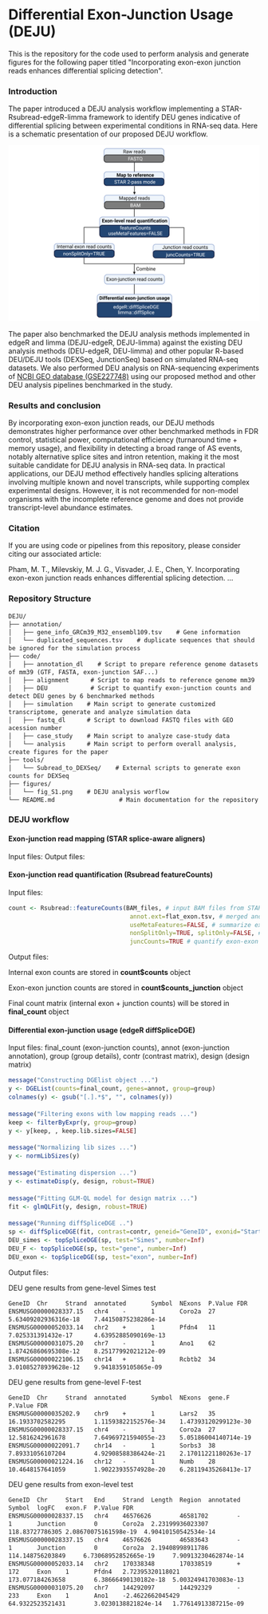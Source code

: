 # Differential Exon-Junction Usage (DEJU)

This is the repository for the code used to perform analysis and generate figures for the following paper titled "Incorporating exon-exon junction reads enhances differential splicing detection". 

### Introduction

The paper introduced a DEJU analysis workflow implementing a STAR-Rsubread-edgeR-limma framework to identify DEU genes indicative of differential splicing between experimental conditions in RNA-seq data. Here is a schematic presentation of our proposed DEJU workflow.

![DEJU_workflow](figures/fig_1.png)

The paper also benchmarked the DEJU analysis methods implemented in edgeR and limma (DEJU-edgeR, DEJU-limma) against the existing DEU analysis methods (DEU-edgeR, DEU-limma) and other popular R-based DEU/DEJU tools (DEXSeq, JunctionSeq) based on simulated RNA-seq datasets. We also performed DEU analysis on RNA-sequencing experiments of [NCBI GEO database (GSE227748)](https://www.ncbi.nlm.nih.gov/geo/query/acc.cgi?acc=GSE227748) using our proposed method and other DEU analysis pipelines benchmarked in the study.

### Results and conclusion

By incorporating exon-exon junction reads, our DEJU methods demonstrates higher performance over other benchmarked methods in FDR control, statistical power, computational efficiency (turnaround time + memory usage), and flexibility in detecting a broad range of AS events, notably alternative splice sites and intron retention, making it the most suitable candidate for DEJU analysis in RNA-seq data.
In practical applications, our DEJU method effectively handles splicing alterations involving multiple known and novel transcripts, while supporting complex experimental designs. However, it is not recommended for non-model organisms with the incomplete reference genome and does not provide transcript-level abundance estimates.

### Citation

If you are using code or pipelines from this repository, please consider citing our associated article:

Pham, M. T., Milevskiy, M. J. G., Visvader, J. E., Chen, Y. Incorporating exon-exon junction reads enhances differential splicing detection. ...

### Repository Structure

```plaintext
DEJU/
├── annotation/
│   ├── gene_info_GRCm39_M32_ensembl109.tsv    # Gene information
│   └── duplicated_sequences.tsv    # duplicate sequences that should be ignored for the simulation process
├── code/
│   ├── annotation_dl    # Script to prepare reference genome datasets of mm39 (GTF, FASTA, exon-junction SAF...) 
│   ├── alignment      # Script to map reads to reference genome mm39
│   ├── DEU            # Script to quantify exon-junction counts and detect DEU genes by 6 benchmarked methods
│   ├── simulation    # Main script to generate customized transcriptome, generate and analyze simulation data
│   ├── fastq_dl      # Script to download FASTQ files with GEO acession number
│   ├── case_study    # Main script to analyze case-study data
│   └── analysis      # Main script to perform overall analysis, create figures for the paper
├── tools/
│   └── Subread_to_DEXSeq/    # External scripts to generate exon counts for DEXSeq
├── figures/
│   └── fig_S1.png    # DEJU analysis worflow
└── README.md                  # Main documentation for the repository
```

### DEJU workflow

#### Exon-junction read mapping (STAR splice-aware aligners)

Input files:
Output files:

#### Exon-junction read quantification (Rsubread featureCounts)

Input files:

```r
count <- Rsubread::featureCounts(BAM_files, # input BAM files from STAR aligner
                                  annot.ext=flat_exon.tsv, # merged and flattened exon annotation
                                  useMetaFeatures=FALSE, # summarize exon-level reads
                                  nonSplitOnly=TRUE, splitOnly=FALSE, # quantify internal exon reads
                                  juncCounts=TRUE # quantify exon-exon junction reads)
```

Output files:

Internal exon counts are stored in **count$counts** object

Exon-exon junction counts are stored in **count$counts_junction** object

Final count matrix (internal exon + junction counts) will be stored in **final_count** object

#### Differential exon-junction usage (edgeR diffSpliceDGE)

Input files: final_count (exon-junction counts), annot (exon-junction annotation), group (group details), contr (contrast matrix), design (design matrix)

```r
message("Constructing DGElist object ...")  
y <- DGEList(counts=final_count, genes=annot, group=group)
colnames(y) <- gsub("[.].*$", "", colnames(y))

message("Filtering exons with low mapping reads ...")
keep <- filterByExpr(y, group=group)
y <- y[keep, , keep.lib.sizes=FALSE]

message("Normalizing lib sizes ...")
y <- normLibSizes(y)

message("Estimating dispersion ...")
y <- estimateDisp(y, design, robust=TRUE)

message("Fitting GLM-QL model for design matrix ...")
fit <- glmQLFit(y, design, robust=TRUE)

message("Running diffSpliceDGE ..")
sp <- diffSpliceDGE(fit, contrast=contr, geneid="GeneID", exonid="Start")
DEU_simes <- topSpliceDGE(sp, test="Simes", number=Inf)
DEU_F <- topSpliceDGE(sp, test="gene", number=Inf)
DEU_exon <- topSpliceDGE(sp, test="exon", number=Inf)
```

Output files:

DEU gene results from gene-level Simes test

```tsv
GeneID  Chr     Strand  annotated       Symbol  NExons  P.Value FDR
ENSMUSG00000028337.15   chr4    -       1       Coro2a  27      5.63409202936316e-18    7.44150875238286e-14
ENSMUSG00000052033.14   chr2    +       1       Pfdn4   11      7.025331391432e-17      4.63952885090169e-13
ENSMUSG00000031075.20   chr7    -       1       Ano1    62      1.87426860695308e-12    8.25177992021212e-09
ENSMUSG00000022106.15   chr14   +       1       Rcbtb2  34      3.01085278939628e-12    9.9418359105865e-09
```

DEU gene results from gene-level F-test

```tsv
GeneID  Chr     Strand  annotated       Symbol  NExons  gene.F  P.Value FDR
ENSMUSG00000035202.9    chr9    +       1       Lars2   35      16.1933702582295        1.11593822152576e-34    1.47393120299123e-30
ENSMUSG00000028337.15   chr4    -       1       Coro2a  27      12.5816242961678        7.64969721594055e-23    5.05186004140714e-19
ENSMUSG00000022091.7    chr14   -       1       Sorbs3  38      7.89331056107204        4.92908588386424e-21    2.17011221180263e-17
ENSMUSG00000021224.16   chr12   -       1       Numb    28      10.4648157641059        1.90223935574928e-20    6.28119435268413e-17
```

DEU gene results from exon-level test

```tsv
GeneID  Chr     Start   End     Strand  Length  Region  annotated       Symbol  logFC   exon.F  P.Value FDR
ENSMUSG00000028337.15   chr4    46576626        46581702        -       1       Junction        0       Coro2a  2.23199936023307        118.83727786305 2.08670075161598e-19  4.90410150542534e-14
ENSMUSG00000028337.15   chr4    46576626        46583643        -       1       Junction        0       Coro2a  2.19408998911786        114.148756203849     6.73068952852665e-19     7.90913230462874e-14
ENSMUSG00000052033.14   chr2    170338348       170338519       +       172     Exon    1       Pfdn4   2.72395320118021        173.077184263658        6.38666490130182e-18  5.00324941703083e-13
ENSMUSG00000031075.20   chr7    144292097       144292329       -       233     Exon    1       Ano1    -2.4622662045429        64.9322523521431        3.0230138821824e-14   1.77614913387215e-09
```
